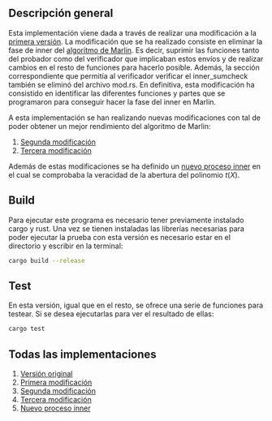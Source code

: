 ## Descripción general
Esta implementación viene dada a través de realizar una modificación a la [primera versión](https://github.com/SaraSorianoRossa/Marlin-v1). 
La modificación que se ha realizado consiste en eliminar la fase de inner del [algoritmo de Marlin](https://github.com/arkworks-rs/marlin). 
Es decir, suprimir las funciones tanto del probador como del verificador que implicaban estos envíos y de realizar cambios en el resto de funciones para hacerlo posible. 
Además, la sección correspondiente que permitía al verificador verificar el inner_sumcheck también se eliminó del archivo mod.rs. 
En definitiva, esta modificación ha consistido en identificar las diferentes funciones y partes que se programaron para conseguir hacer la fase del inner en Marlin.

A esta implementación se han realizando nuevas modificaciones con tal de poder obtener un mejor rendimiento del algoritmo de Marlin:
1. [Segunda modificación](https://github.com/SaraSorianoRossa/Marlin-v3)
2. [Tercera modificación](https://github.com/SaraSorianoRossa/Marlin-v4)

Además de estas modificaciones se ha definido un [nuevo proceso inner](https://github.com/SaraSorianoRossa/New-inner) en el cual se comprobaba la veracidad de la abertura del polinomio $t(X)$.

## Build
Para ejecutar este programa es necesario tener previamente instalado cargo y rust. Una vez se tienen instaladas las librerías necesarias para poder ejecutar la prueba con esta versión es necesario estar en el directorio y escribir en la terminal:
```sh
cargo build --release
```

## Test
En esta versión, igual que en el resto, se ofrece una serie de funciones para testear. Si se desea ejecutarlas para ver el resultado de ellas:
```sh
cargo test
```

## Todas las implementaciones
1. [Versión original](https://github.com/SaraSorianoRossa/Marlin-v1)
2. [Primera modificación](https://github.com/SaraSorianoRossa/Marlin-v2)
3. [Segunda modificación](https://github.com/SaraSorianoRossa/Marlin-v3)
4. [Tercera modificación](https://github.com/SaraSorianoRossa/Marlin-v4)
5. [Nuevo proceso inner](https://github.com/SaraSorianoRossa/New-inner)
